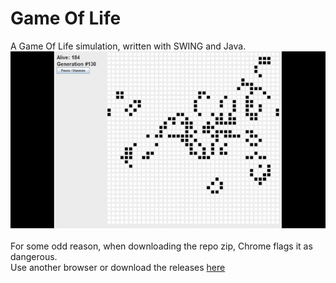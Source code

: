 # Game Of Life
A Game Of Life simulation, written with SWING and Java.
![gif](gameoflife.gif)
\
\
For some odd reason, when downloading the repo zip, Chrome flags it as dangerous.\
Use another browser or download the releases [here](https://github.com/SpicyChair/GameOfLife/releases)
